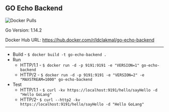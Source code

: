 ## GO Echo Backend

![Docker Pulls](https://img.shields.io/docker/pulls/ldclakmal/go-echo-backend)

Go Version: 1.14.2

Docker Hub URL: https://hub.docker.com/r/ldclakmal/go-echo-backend

---

- Build - `$ docker build -t go-echo-backend .`
- Run
    - HTTP/1.1 - `$ docker run -d -p 9191:9191 -e "VERSION=1" go-echo-backend`
    - HTTP/2 - `$ docker run -d -p 9191:9191 -e "VERSION=2" -e "MAXSTREAM=1000" go-echo-backend`
- Test
    - HTTP/1.1 - `$ curl -kv https://localhost:9191/hello/sayHello -d "Hello GoLang"`
    - HTTP/2- `$ curl --http2 -kv https://localhost:9191/hello/sayHello -d "Hello GoLang"`
